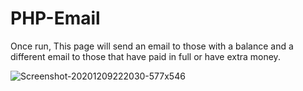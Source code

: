 # PHP-Email
Once run, This page will send an email to those with a balance and a different email to those that have paid in full or have extra money.

![Screenshot-20201209222030-577x546](https://user-images.githubusercontent.com/66338305/123986834-aade1380-d994-11eb-8b2c-e9d1312beaef.png)
